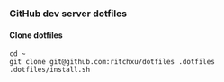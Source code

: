 ### GitHub dev server dotfiles

#### Clone dotfiles
```shell
cd ~
git clone git@github.com:ritchxu/dotfiles .dotfiles
.dotfiles/install.sh
```
